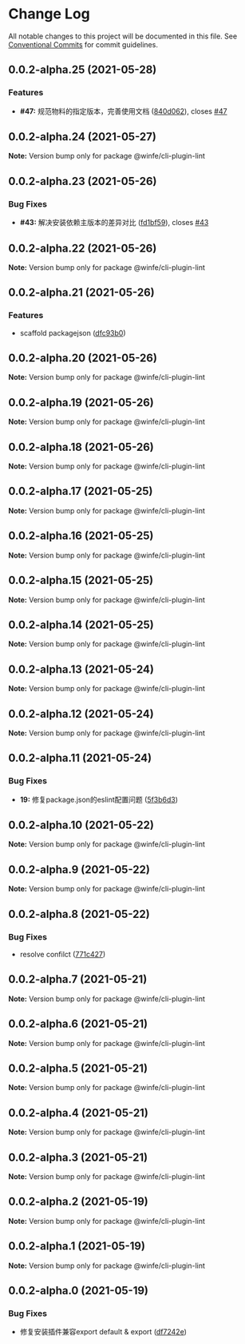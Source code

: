 # Change Log

All notable changes to this project will be documented in this file.
See [Conventional Commits](https://conventionalcommits.org) for commit guidelines.

## 0.0.2-alpha.25 (2021-05-28)


### Features

* **#47:** 规范物料的指定版本，完善使用文档 ([840d062](https://github.com/cool-fe/winex-cli/commit/840d062877ed2f761dcf6df2a44d7ad5c2393a34)), closes [#47](https://github.com/cool-fe/winex-cli/issues/47)





## 0.0.2-alpha.24 (2021-05-27)

**Note:** Version bump only for package @winfe/cli-plugin-lint





## 0.0.2-alpha.23 (2021-05-26)


### Bug Fixes

* **#43:** 解决安装依赖主版本的差异对比 ([fd1bf59](https://github.com/cool-fe/winex-cli/commit/fd1bf597c5a2564fe88b5ed35b553ff43450648a)), closes [#43](https://github.com/cool-fe/winex-cli/issues/43)





## 0.0.2-alpha.22 (2021-05-26)

**Note:** Version bump only for package @winfe/cli-plugin-lint





## 0.0.2-alpha.21 (2021-05-26)


### Features

* scaffold packagejson ([dfc93b0](https://github.com/cool-fe/winex-cli/commit/dfc93b0e9e1981ac08772b28cdc595f621f62ad3))





## 0.0.2-alpha.20 (2021-05-26)

**Note:** Version bump only for package @winfe/cli-plugin-lint





## 0.0.2-alpha.19 (2021-05-26)

**Note:** Version bump only for package @winfe/cli-plugin-lint





## 0.0.2-alpha.18 (2021-05-26)

**Note:** Version bump only for package @winfe/cli-plugin-lint





## 0.0.2-alpha.17 (2021-05-25)

**Note:** Version bump only for package @winfe/cli-plugin-lint





## 0.0.2-alpha.16 (2021-05-25)

**Note:** Version bump only for package @winfe/cli-plugin-lint





## 0.0.2-alpha.15 (2021-05-25)

**Note:** Version bump only for package @winfe/cli-plugin-lint





## 0.0.2-alpha.14 (2021-05-25)

**Note:** Version bump only for package @winfe/cli-plugin-lint





## 0.0.2-alpha.13 (2021-05-24)

**Note:** Version bump only for package @winfe/cli-plugin-lint





## 0.0.2-alpha.12 (2021-05-24)

**Note:** Version bump only for package @winfe/cli-plugin-lint





## 0.0.2-alpha.11 (2021-05-24)


### Bug Fixes

* **19:** 修复package.json的eslint配置问题 ([5f3b6d3](https://github.com/cool-fe/winex-cli/commit/5f3b6d3ff45e013f1c4ce3444038e976041e74ba))





## 0.0.2-alpha.10 (2021-05-22)

**Note:** Version bump only for package @winfe/cli-plugin-lint





## 0.0.2-alpha.9 (2021-05-22)

**Note:** Version bump only for package @winfe/cli-plugin-lint





## 0.0.2-alpha.8 (2021-05-22)


### Bug Fixes

* resolve confilct ([771c427](https://github.com/cool-fe/winex-cli/commit/771c4276224d03eb9474af2c10decfdf411f6a39))





## 0.0.2-alpha.7 (2021-05-21)

**Note:** Version bump only for package @winfe/cli-plugin-lint





## 0.0.2-alpha.6 (2021-05-21)

**Note:** Version bump only for package @winfe/cli-plugin-lint





## 0.0.2-alpha.5 (2021-05-21)

**Note:** Version bump only for package @winfe/cli-plugin-lint





## 0.0.2-alpha.4 (2021-05-21)

**Note:** Version bump only for package @winfe/cli-plugin-lint





## 0.0.2-alpha.3 (2021-05-21)

**Note:** Version bump only for package @winfe/cli-plugin-lint





## 0.0.2-alpha.2 (2021-05-19)

**Note:** Version bump only for package @winfe/cli-plugin-lint





## 0.0.2-alpha.1 (2021-05-19)

**Note:** Version bump only for package @winfe/cli-plugin-lint





## 0.0.2-alpha.0 (2021-05-19)


### Bug Fixes

* 修复安装插件兼容export default & export ([df7242e](https://github.com/cool-fe/winex-cli/commit/df7242e8d7799cc383a4f9c9d5e86d1c00671208))
